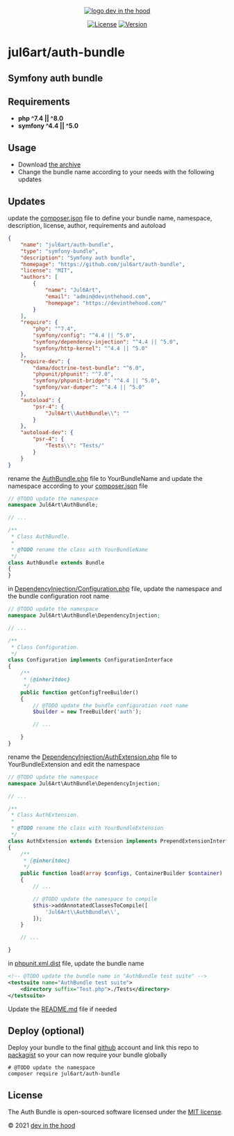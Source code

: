 <p align="center">
    <a href="https://devinthehood.com"><img src="https://github.com/jul6art/symfony-auth/blob/master/assets/img/devinthehood.png?raw=true" alt="logo dev in the hood"></a>
</p>

<p align="center">
    <a href="https://opensource.org/licenses/MIT" target="_blank"><img src="https://img.shields.io/badge/License-MIT-yellow.svg" alt="License"></a>
    <a href="https://github.com/jul6art/symfony-auth" target="_blank"><img src="https://img.shields.io/static/v1?label=stable&message=v1&color=green" alt="Version"></a>
</p>

jul6art/auth-bundle
=======================
Symfony auth bundle
-----------------------

Requirements
------------

* **php ^7.4 || ^8.0**
* **symfony ^4.4 || ^5.0**

Usage
-----

* Download [the archive](https://github.com/jul6art/auth-bundle/archive/master.zip)
* Change the bundle name according to your needs with the following updates

Updates
-------

update the [composer.json](https://github.com/jul6art/auth-bundle/blob/master/composer.json) file to define your bundle name, namespace, description, license, author, requirements and autoload

```json
{
    "name": "jul6art/auth-bundle",
    "type": "symfony-bundle",
    "description": "Symfony auth bundle",
    "homepage": "https://github.com/jul6art/auth-bundle",
    "license": "MIT",
    "authors": [
        {
            "name": "Jul6Art",
            "email": "admin@devinthehood.com",
            "homepage": "https://devinthehood.com/"
        }
    ],
    "require": {
        "php": "^7.4",
        "symfony/config": "^4.4 || ^5.0",
        "symfony/dependency-injection": "^4.4 || ^5.0",
        "symfony/http-kernel": "^4.4 || ^5.0"
    },
    "require-dev": {
        "dama/doctrine-test-bundle": "^6.0",
        "phpunit/phpunit": "^7.0",
        "symfony/phpunit-bridge": "^4.4 || ^5.0",
        "symfony/var-dumper": "^4.4 || ^5.0"
    },
    "autoload": {
        "psr-4": {
            "Jul6Art\\AuthBundle\\": ""
        }
    },
    "autoload-dev": {
        "psr-4": {
            "Tests\\": "Tests/"
        }
    }
}
```

rename the [AuthBundle.php](https://github.com/jul6art/auth-bundle/blob/master/AuthBundle.php) file to YourBundleName and update the namespace 
according to your [composer.json](https://github.com/jul6art/auth-bundle/blob/master/composer.json) file

```php
// @TODO update the namespace
namespace Jul6Art\AuthBundle;

// ...

/**
 * Class AuthBundle.
 * 
 * @TODO rename the class with YourBundleName
 */
class AuthBundle extends Bundle
{
}
```

in [DependencyInjection/Configuration.php](https://github.com/jul6art/auth-bundle/blob/master/DependencyInjection/Configuration.php) file, update the namespace and the bundle configuration root name

```php
// @TODO update the namespace
namespace Jul6Art\AuthBundle\DependencyInjection;

// ...

/**
 * Class Configuration.
 */
class Configuration implements ConfigurationInterface
{
    /**
     * {@inheritdoc}
     */
    public function getConfigTreeBuilder()
    {
        // @TODO update the bundle configuration root name
        $builder = new TreeBuilder('auth');

        // ...

    }
}
```

rename the [DependencyInjection/AuthExtension.php](https://github.com/jul6art/auth-bundle/blob/master/DependencyInjection/AuthExtension.php) file to YourBundleExtension and edit the namespace 


```php
// @TODO update the namespace
namespace Jul6Art\AuthBundle\DependencyInjection;

// ...

/**
 * Class AuthExtension.
 *
 * @TODO rename the class with YourBundleExtension
 */
class AuthExtension extends Extension implements PrependExtensionInterface
{
    /**
     * {@inheritdoc}
     */
    public function load(array $configs, ContainerBuilder $container)
    {
        // ...

        // @TODO update the namespace to compile
        $this->addAnnotatedClassesToCompile([
            'Jul6Art\\AuthBundle\\',
        ]);
    }

    // ...

}
```

in [phpunit.xml.dist](https://github.com/jul6art/auth-bundle/blob/master/phpunit.xml.dist) file, update the bundle name

```xml
<!-- @TODO update the bundle name in "AuthBundle test suite" -->
<testsuite name="AuthBundle test suite">
    <directory suffix="Test.php">./Tests</directory>
</testsuite>
```

Update the [README.md](https://github.com/jul6art/auth-bundle/blob/master/README.md) file if needed

Deploy (optional)
-----------------

Deploy your bundle to the final [github](https://github.com/) account and link this repo to [packagist](https://packagist.org/) so your can now require your bundle globally

```console
# @TODO update the namespace 
composer require jul6art/auth-bundle
```

License
-------

The Auth Bundle is open-sourced software licensed under the [MIT license](https://opensource.org/licenses/MIT).

&copy; 2021 [dev in the hood](https://devinthehood.com)
